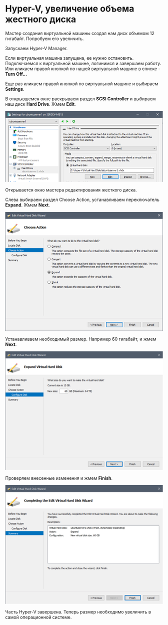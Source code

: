 # Hyper-V, увеличение объема жестного диска

Мастер создания виртуальной машины создал нам диск объемом 12 гигабайт. Попробуем его увеличить.

Запускаем Hyper-V Manager.

Если виртуальная машина запущена, ее нужно остановить. Подключаемся к виртуальной машине, логинимся и завершаем работу. Или кликаем правой кнопкой по нашей виртуальной машине в списке - **Turn Off...**

Еще раз кликаем правой кнопкой по виртуальной машине и выбираем **Settings**.

В открывшемся окне раскрываем раздел **SCSI Controller** и выбираем наш диск **Hard Drive**. Жмем **Edit**.

![Alt text](images/vm-hyper-v-settings-scsi-controller.png)

Открывается окно мастера редактирования жесткого диска.

Слева выбираем раздел Choose Action, устанавливаем переключатель **Expand**. Жмем **Next**.

![Alt text](images/vm-hyper-vhd-wizard-action.png)

Устанавливаем необходимый размер. Например 60 гигабайт, и жмем **Next**.

![Alt text](images/vm-hyper-vhd-wizard-configure-disk.png)

Проверяем внесенные изменения и жмем **Finish**.

![Alt text](images/vm-hyper-vhd-wizard-summary.png)

Часть Hyper-V завершена. Теперь размер необходимо увеличить в самой операционной системе.